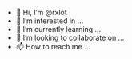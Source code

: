 - 👋 Hi, I’m @rxlot
- 👀 I’m interested in ...
- 🌱 I’m currently learning ...
- 💞️ I’m looking to collaborate on ...
- 📫 How to reach me ...

<!---
rxlot/rxlot is a ✨ special ✨ repository because its `README.md` (this file) appears on your GitHub profile.
You can click the Preview link to take a look at your changes.
--->

